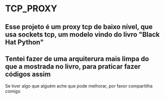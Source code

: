# TCP_PROXY
Esse projeto é um proxy tcp de baixo nível, que usa sockets tcp, um modelo vindo do
livro "Black Hat Python"
---------------------------------------------------------------------
Tentei fazer de uma arquiterura mais limpa do que a mostrada no livro, para
praticar fazer códigos assim
---------------------------------------------------------------------
Se tiver algo que alguém ache que pode melhorar, por favor compartilha comigo
